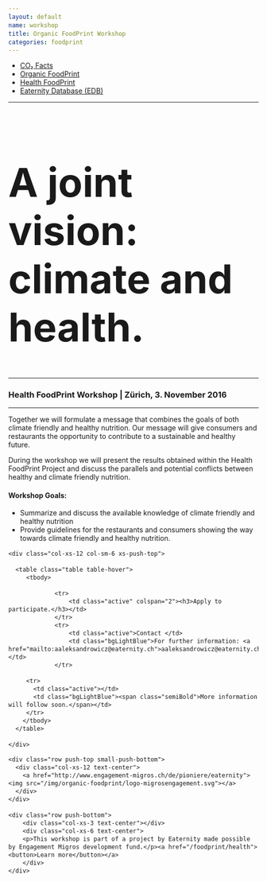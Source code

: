 ```yaml
---
layout: default
name: workshop
title: Organic FoodPrint Workshop
categories: foodprint
---
```


<div class="container hidden-xs">
	<div class="row">
		<div class="col-xs-12 text-center">
			<ul class="subNavigation">
				<a href="/foodprint"><li>CO₂ Facts</li></a>
				<a href="/foodprint/organic"><li>Organic FoodPrint</li></a>
	      <a href="/foodprint/health"><li class="current">Health FoodPrint</li></a>
				<a href="/foodprint/database"><li>Eaternity Database (EDB)</li></a>
			</ul>
		</div>
	</div>
</div>

<div class="container">
  <div class="row push-top small-push-bottom">
    <div class="col-xs-12 text-center">
			<hr />
			<h1 style="font-size:80px">A joint vision: climate and health.</h1>
			<hr />
			<h3 class="text-center">Health FoodPrint Workshop | Zürich, 3. November 2016</h3>
			<hr />
    </div>
  </div>

  <div class="row small-push-bottom push-top">
    <div class="col-xs-12 col-sm-6">
      <p>Together we will formulate a message that combines the goals of both climate friendly and healthy nutrition. Our message will give consumers and restaurants the opportunity to contribute to a sustainable and healthy future.</p>
			<p>During the workshop we will present the results obtained within the Health FoodPrint Project and discuss the parallels and potential conflicts between healthy and climate friendly nutrition.</p>
			<h4>Workshop Goals:</h4>
			<ul>
			<li>Summarize and discuss the available knowledge of climate friendly and healthy nutrition</li>
			<li>Provide guidelines for the restaurants and consumers showing the way towards climate friendly and healthy nutrition.</li>
			</ul>
    </div>

    <div class="col-xs-12 col-sm-6 xs-push-top">

      <table class="table table-hover">
         <tbody>

				 <tr>
					 <td class="active" colspan="2"><h3>Apply to participate.</h3></td>
				 </tr>
				 <tr>
					 <td class="active">Contact </td>
					 <td class="bgLightBlue">For further information: <a href="mailto:aaleksandrowicz@eaternity.ch">aaleksandrowicz@eaternity.ch</a></td>
				 </tr>

         <tr>
           <td class="active"></td>
           <td class="bgLightBlue"><span class="semiBold">More information will follow soon.</span></td>
         </tr>
        </tbody>
      </table>

    </div>
  </div>

	<div class="row push-top small-push-bottom">
	  <div class="col-xs-12 text-center">
	    <a href="http://www.engagement-migros.ch/de/pioniere/eaternity"><img src="/img/organic-foodprint/logo-migrosengagement.svg"></a>
	  </div>
	</div>

	<div class="row push-bottom">
		<div class="col-xs-3 text-center"></div>
		<div class="col-xs-6 text-center">
		<p>This workshop is part of a project by Eaternity made possible by Engagement Migros development fund.</p><a href="/foodprint/health"><button>Learn more</button></a>
		</div>
	</div>



</div>


<div class="window" style="background-image: url('/img/foodprint/roooot.jpg');background-size: 100%;background-position: left top;"></div>
